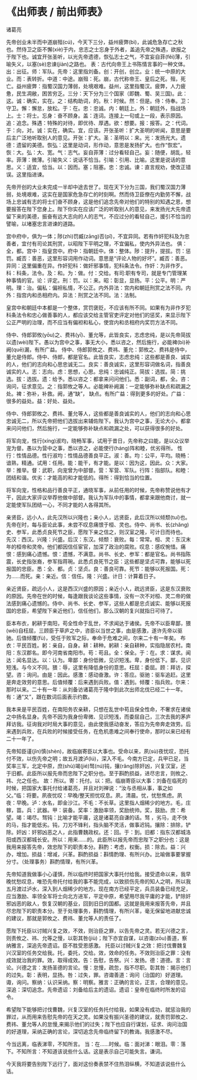 <link href="../../css/style.css" rel="stylesheet" type="text/css" />

# 《出师表 / 前出师表》

<span class="r">诸葛亮

<div class="p">

先帝创业未半而中道崩殂(cú)，今天下三分，益州疲弊(bì)，此诚危急存亡之秋也。然侍卫之臣不懈(xiè)于内，忠志之士忘身于外者，盖追先帝之殊遇，欲报之于陛下也。诚宜开张圣听，以光先帝遗德，恢弘志士之气，不宜妄自菲(fěi)薄，引喻失义，以塞(sè)忠谏(jiàn)之路也。
<span class="comment">
表：古代向帝王上书陈情言事的一种文体。出：出征。师：军队。先帝：这里指刘备。创：开创，创立。业：统一中原的大业。而：表转折。中道：中途。崩殂：死。崩，古代称帝王、皇后之死。殂，死亡。益州疲弊：指蜀汉国力薄弱，处境艰难。益州，这里指蜀汉。疲弊，人力疲惫，民生凋敝，困苦穷乏。三分：天下分为三个国家（即魏、蜀、吴三国)。此：这。诚：确实，实在。之：结构助词，的。秋：时候。然：但是。侍：侍奉。卫：守卫。懈：懈怠，放松。于：在。忠：忠诚。内：朝廷上。外：朝廷外，指战场上。士：将士。忘身：奋不顾身。盖：连词。连接上一句或上一段，表示原因。追：追念。殊遇：特殊的对待，即优待、厚遇。欲：想要。报：报答。之：代词。于：向，对。诚：实在，确实。宜，应该。开张圣听：扩大圣明的听闻，意思是要后主广泛地听取别人的意见。开张：扩大。圣：圣明以：来。光：发扬光大。遗德：遗留的美德。恢弘：这里是动词，形作动，意思是发扬扩大。也作“恢宏”。恢：大。弘：大、宽。气：志气。妄自菲薄：过分看轻自己。妄：随便，胡乱，轻率。菲薄：微薄。引喻失义：说话不恰当。引喻：引用、比喻。这里是说话的意思。义：适宜，恰当。以：因而。塞；阻塞。忠：忠诚。谏：直言规劝，使改正错误。这里指进谏。
</span>

<div class="translation">

先帝开创的大业未完成一半却中途去世了。现在天下分为三国，我们蜀汉国力薄弱，处境艰难，这实在是国家危急存亡的时刻啊。然而侍卫臣僚在内勤劳不懈，战场上忠诚有志的将士们奋不顾身，这是他们追念先帝对他们的特别的知遇之恩，想要报答在陛下您身上。陛下你实在应该广泛的听取别人的意见，来发扬光大先帝遗留下来的美德，振奋有远大志向的人的志气，不应过分的看轻自己，援引不恰当的譬喻，以堵塞忠言进谏的道路。 

</div>

宫中府中，俱为一体；陟(zhì)罚臧(zāng)否(pǐ)，不宜异同。若有作奸犯科及为忠善者，宜付有司论其刑赏，以昭陛下平明之理，不宜偏私，使内外异法也。
<span class="comment">
俱：全，都。宫中：指皇宫中。府中：指朝廷中。体：整体。陟：提升，提拔。罚：惩罚。臧否：善恶，这里形容词用作动词。意思是“评论人物的好坏”。臧否：善恶。异同：这里偏重在异。作奸犯科：做奸邪事情，犯科条法令。作奸：为非作歹。科：科条，法令。及：和。为：做。付：交给。有司:职有专司，就是专门管理某种事情的官。论：评定。刑：罚。以：来。昭：彰显，显扬。平：公平。明：严明。理：治。偏私：偏袒私情，不公正。内外异法：宫内和朝廷刑赏之法不同。内外：指宫内和丞相府内。异法：刑赏之法不同。法：法制。
</span>

<div class="translation">

皇宫中和朝廷中本都是一个整体，赏罚褒贬，不应该有所不同。如果有为非作歹犯科条法令和忠心做善事的人，都应该交给主管官吏评定对他们的惩奖，来显示陛下公正严明的治理，而不应当有偏袒和私心，使宫内和丞相府内奖罚方法不同。

</div>

侍中、侍郎郭攸(yōu)之、费祎(yī)、董允等，此皆良实，志虑忠纯，是以先帝简拔以遗(wèi)陛下。愚以为宫中之事，事无大小，悉以咨之，然后施行，必能裨(bì)补阙(quē)漏，有所广益。
<span class="comment">
侍中、侍郎郭攸之、费祎、董允：郭攸之、费祎是侍中，董允是侍郎。侍中、侍郎，都是官名。此皆良实，志虑忠纯：这些都是善良、诚实的人，他们的志向和心思忠诚无二。良实：善良诚实，这里形容词做名词，指善良诚实的人。志：志向。虑：思想，心思。忠纯：忠诚纯正。简拔：选拔。简：挑选。拔：选拔。遗：给予。悉以咨之：都拿来问问他们。悉：副词，都，全。咨：询问，征求意见。之：指郭攸之等人。必能裨补阙漏：一定能够弥补缺点和疏漏之处。裨：弥补，补救。阙，通“缺”， 缺点。有所广益：得到更多的好处。广益：很多的益处。益：好处、益处。
</span>

<div class="translation">

侍中、侍郎郭攸之、费祎、董允等人，这些都是善良诚实的人，他们的志向和心思忠诚无二，所以先帝把他们选拔出来辅佐陛下。我认为宫中之事，无论大小，都拿来问问他们，然后施行，一定能够弥补缺点和疏漏之处，可以获得很多的好处。

</div>

将军向宠，性行(xíng)淑均，晓畅军事，试用于昔日，先帝称之曰能，是以众议举宠为督。愚以为营中之事，悉以咨之，必能使行(háng)阵和睦，优劣得所。
<span class="comment">
性行：性情品德。性行淑均：性情品德善良平正。淑：善。均：公平，平均。晓畅：谙熟，精通。试用：任用。能：能干，有才能。是以：因为这，因此。众：大家。举：推举。督：武职，向宠曾为中部督。营：军营、军队。行阵：指部队。和睦：团结和谐。优劣：才能高的和才能低的。得所：得到恰当的位置。
</span>

<div class="translation">

将军向宠，性格和品行善良平正，通晓军事，从前任用的时候，先帝称赞说他有才干，因此大家评议举荐他做中部督。我认为军队中的事情，都拿来跟他商讨，就一定能使军队团结一心，不同才能的人各得其所。

</div>

亲贤臣，远小人，此先汉所以兴隆也；亲小人，远贤臣，此后汉所以倾颓(tuí)也。先帝在时，每与臣论此事，未尝不叹息痛恨于桓、灵也。侍中、尚书、长(zhǎng)史、参军，此悉贞良死节之臣，愿陛下亲之信之，则汉室之隆，可计日而待也。
<span class="comment">
先汉：西汉。兴隆：兴盛。后汉：东汉。倾颓：衰败。每：常常。桓、灵：东汉末年的桓帝和灵帝。他们都因信任宦官，加深了政治的腐败。叹息：感叹惋惜。痛恨：感到痛心遗憾。恨：遗憾，不满意。尚书、长史、参军：都是官名。尚书指陈震，长史指张裔，参军指蒋琬。此悉贞良死节之臣：这些都是坚贞可靠，能够以死报国的忠臣。悉：全、都。贞：坚贞。良：善良可靠。死节：能够以死报国。死：为……而死。亲：亲近。信：信任。隆：兴盛。计日：计算着日子。
</span>

<div class="translation">

亲近贤臣，疏远小人，这是西汉兴盛的原因；亲近小人，疏远贤臣，这是东汉衰败的原因。先帝在世的时候，每逢跟我谈论这些事情，没有一次不对桓、灵二帝的做法感到痛心遗憾的。侍中、尚书、长史、参军，这些人都是忠贞诚实、能够以死报国的忠臣，希望陛下亲近他们，信任他们，那么汉朝的复兴就指日可待了。

</div>

臣本布衣，躬耕于南阳，苟全性命于乱世，不求闻达于诸侯。先帝不以臣卑鄙，猥(wěi)自枉屈，三顾臣于草庐之中，咨臣以当世之事，由是感激，遂许先帝以驱驰。后值倾覆(fù)，受任于败军之际，奉命于危难之间，尔来二十有一年矣。
<span class="comment">
布衣：平民百姓。躬：亲自，自身。耕：耕种。躬耕：亲自耕种，实指隐居农村。南阳：东汉郡名。即今河南省南阳市。苟：苟且。全：保全。于：在。求：谋求。闻达：闻名显达。以：认为。卑鄙：身份低微，见识短浅。卑，身份低下。鄙，见识短浅。与今义不同。猥：辱，这里有降低身份的意思。枉屈：委屈。顾：拜访，探望。咨：询问。由是：因此。感激：感动奋激。许：答应。驱驰：驱车追赶。这里是奔走效劳的意思。后值倾覆：后来遇到兵败。值：遇到。倾覆：指兵败。尔来：那时以来。二十有一年：从刘备访诸葛亮于隆中到此次出师北伐已经二十一年。有：通“又”，跟在数词后面表示约数。
</span>

<div class="translation">

我本来是平民百姓，在南阳务农亲耕，只想在乱世中苟且保全性命，不奢求在诸侯之中扬名显身。先帝不因为我身份卑微、见识短浅，而委屈自己，三次去我的茅庐拜访我。征询我对时局大事的意见，由此使我感动奋发，答应为先帝奔走效劳。后来遇到兵败，在兵败的时候接受任务，在危机患难之间奉行使命，那时以来已经有二十一年了。

</div>

先帝知臣谨(jǐn)慎(shèn)，故临崩寄臣以大事也。受命以来，夙(sù)夜忧叹，恐托付不效，以伤先帝之明；故五月渡泸(lú)，深入不毛。今南方已定，兵甲已足，当奖率三军，北定中原，庶(shù)竭(jié)驽(nú)钝，攘(rǎng)除奸凶，兴复汉室，还于旧都。此臣所以报先帝而忠陛下之职分也。至于斟酌损益，进尽忠言，则攸之、祎、允之任也。
<span class="comment">
故：所以。寄：托付。以：把。临崩寄臣以大事：刘备在临死的时候，把国家大事托付给诸葛亮，并且对刘禅说：“汝与丞相从事，事之如父。”临：将要。夙夜忧叹：早晚/整天担忧叹息。夙，清晨。忧，忧愁焦虑。夙夜：早晚。泸：水名，即金沙江。不毛：不长草。这里指人烟稀少的地方。毛，庄稼，苗。兵：武器。甲：装备。奖率：激励率领，奖励统帅。奖，鼓励。庶：希望。竭：竭尽。驽钝：比喻才能平庸，这是诸葛亮自谦的话。驽 ，劣马，走不快的马，指才能低劣。钝，刀刃不锋利，指头脑不灵活，做事迟钝。攘除：排除，铲除。奸凶：奸邪凶恶之人，此指曹魏政权。还：回。于：到。旧都：指东汉都城洛阳或西汉都城长安。所以：用来……的。此臣所以报先帝而忠陛下之职分也：这是我用来报答先帝，效忠陛下的职责本分。斟酌：考虑，权衡。损：除去。益：兴办，增加。损益：增减，兴革。斟酌损益：斟情酌理、有所兴办。比喻做事要掌握分寸。（处理事务）斟酌情理，有所兴革。
</span>

<div class="translation">

先帝知道我做事小心谨慎，所以临终时把国家大事托付给我。接受遗命以来，我早晚忧愁叹息，唯恐先帝托付给我的事不能完成，以致损伤先帝的知人之明，所以我五月渡过泸水，深入到人烟稀少的地方。现在南方已经平定，兵员装备已经充足，应当激励、率领全军将士向北方进军，平定中原，希望用尽我平庸的才能，铲除奸邪凶恶的敌人，恢复汉朝的基业，回到旧日的国都。这就是我用来报答先帝，并且尽忠陛下的职责本分。至于处理事务，斟酌情理，有所兴革，毫无保留地进献忠诚的建议，那就是郭攸之、费祎、董允等人的责任了。

</div>

愿陛下托臣以讨贼兴复之效，不效，则治臣之罪，以告先帝之灵。若无兴德之言，则责攸之、祎、允等之慢，以彰其咎(jiù)；陛下亦宜自谋，以咨诹(zōu)善道，察纳雅言，深追先帝遗诏。臣不胜受恩感激。
<span class="comment">
托臣以讨贼兴复之效：把讨伐曹魏复兴汉室的任务交给我。托，委托，交给。效，效命的任务。不效则治臣之罪：没有成效就治我的罪。效，取得成效。告：告慰，告祭。兴：发扬。德：道德。言：言论。兴德之言：发扬圣德的言论。慢：怠慢，疏忽，指不尽职。彰其咎：揭示他们的过失。彰：表明，显扬。咎：过失，罪。咨诹善道：询问（治国的）好道理。诹，询问。察纳：认识采纳。察：明察。雅言：正确的言论，正言，合理的意见。深追：深切追念。先帝遗诏：刘备给后主的遗诏。遗诏：皇帝在临终时所发的诏令。
</span>

<div class="translation">

希望陛下能够把讨伐曹魏，兴复汉室的任务托付给我，如果没有成功，就惩治我的罪过，从而用来告慰先帝的在天之灵。如果没有振兴圣德的建议，就责罚郭攸之、费祎、董允等人的怠慢,来揭示他们的过失；陛下也应自行谋划，征求、询问治国的好道理，采纳正确的言论，深切追念先帝临终留下的教诲。我感激不尽。

</div>

今当远离，临表涕零，不知所言。
<span class="comment">
当：在……时候。临：面对涕：眼泪。零：落下。不知所言：不知道该说些什么话。这是表示自己可能失言。谦词。
</span>

<div class="translation">

今天我将要告别陛下远行了，面对这份奏表禁不住热泪纵横，不知道该说些什么话。

</div>
